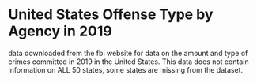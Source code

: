 # United States Offense Type by Agency in 2019
data downloaded from the fbi website for data on the amount and type of crimes committed in 2019
in the United States.
This data does not contain information on ALL 50 states, some states are missing from the dataset.
